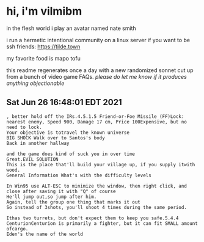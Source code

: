 # hi, i'm vilmibm

in the flesh world i play an avatar named nate smith

i run a hermetic intentional community on a linux server if you want to be ssh friends: https://tilde.town

my favorite food is mapo tofu

this readme regenerates once a day with a new randomized sonnet cut up from a bunch of video game FAQs.
_please do let me know if it produces anything objectionable_

## Sat Jun 26 16:48:01 EDT 2021

    , better hold off the IRs.4.5.1.5 Friend-or-Foe Missile (FF)Lock: nearest enemy, Speed 900, Damage 17 cm, Price 100Expensive, but no need to lock.
    Your objective is totravel the known universe
    BIG SHOCK Walk over to Santos's body
    Back in another hallway
    
    and the game does kind of suck you in over time
    Great.EVIL SOLUTION
    This is the place that'll build your village up, if you supply itwith wood.
    General Information What's with the difficulty levels
    
    In Win95 use ALT-ESC to minimize the window, then right click, and close after saving it with "Q" of course
    He'll jump out,so jump after him.
    Again, tell the group one thing that marks it out
    So instead of 3shots, you'll shoot 4 times during the same period.
    
    Ithas two turrets, but don't expect them to keep you safe.5.4.4 CenturionCenturion is primarily a fighter, but it can fit SMALL amount ofcargo.
    Eden's the name of the world
